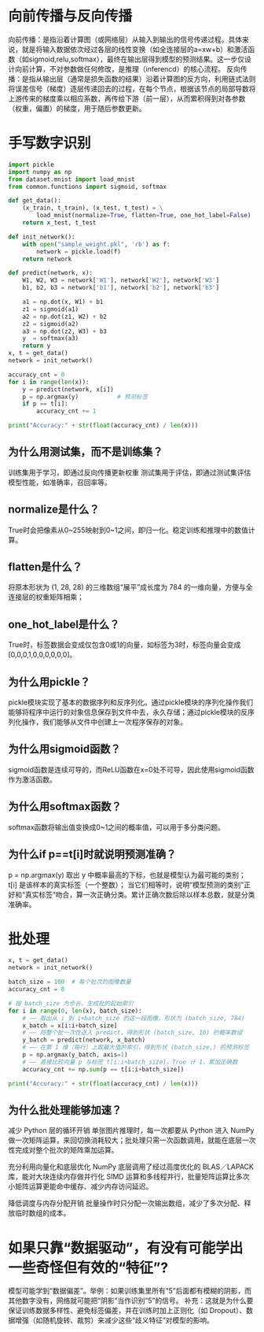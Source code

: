 # 向前传播与反向传播
向前传播：是指沿着计算图（或网络层）从输入到输出的信号传递过程。具体来说，就是将输入数据依次经过各层的线性变换（如全连接层的a=xw+b）和激活函数（如sigmoid,relu,softmax），最终在输出层得到模型的预测结果。这一步仅设计向前计算，不对参数做任何修改，是推理（inferencd）的核心流程。
反向传播：是指从输出层（通常是损失函数的结果）沿着计算图的反方向，利用链式法则将误差信号（梯度）逐层传递回去的过程，在每个节点，根据该节点的局部导数将上游传来的梯度乘以相应系数，再传给下游（前一层），从而累积得到对各参数（权重，偏置）的梯度，用于随后参数更新。 
# 手写数字识别
```py
import pickle
import numpy as np
from dataset.mnist import load_mnist
from common.functions import sigmoid, softmax

def get_data():
    (x_train, t_train), (x_test, t_test) = \
        load_mnist(normalize=True, flatten=True, one_hot_label=False)
    return x_test, t_test

def init_network():
    with open("sample_weight.pkl", 'rb') as f:
        network = pickle.load(f)
    return network

def predict(network, x):
    W1, W2, W3 = network['W1'], network['W2'], network['W3']
    b1, b2, b3 = network['b1'], network['b2'], network['b3']

    a1 = np.dot(x, W1) + b1
    z1 = sigmoid(a1)
    a2 = np.dot(z1, W2) + b2
    z2 = sigmoid(a2)
    a3 = np.dot(z2, W3) + b3
    y  = softmax(a3)
    return y
x, t = get_data()
network = init_network()

accuracy_cnt = 0
for i in range(len(x)):
    y = predict(network, x[i])
    p = np.argmax(y)           # 预测标签
    if p == t[i]:
        accuracy_cnt += 1

print("Accuracy:" + str(float(accuracy_cnt) / len(x)))

```
## 为什么用测试集，而不是训练集？
训练集用于学习，即通过反向传播更新权重
测试集用于评估，即通过测试集评估模型性能，如准确率，召回率等。
## normalize是什么？
True时会把像素从0~255映射到0~1之间，即归一化。稳定训练和推理中的数值计算。
## flatten是什么？
将原本形状为 (1, 28, 28) 的三维数组“展平”成长度为 784 的一维向量，方便与全连接层的权重矩阵相乘；

## one_hot_label是什么？
True时，标签数据会变成仅包含0或1的向量，如标签为3时，标签向量会变成[0,0,0,1,0,0,0,0,0,0]。

## 为什么用pickle？
pickle模块实现了基本的数据序列和反序列化。通过pickle模块的序列化操作我们能够将程序中运行的对象信息保存到文件中去，永久存储；通过pickle模块的反序列化操作，我们能够从文件中创建上一次程序保存的对象。
## 为什么用sigmoid函数？
sigmoid函数是连续可导的，而ReLU函数在x=0处不可导，因此使用sigmoid函数作为激活函数。
## 为什么用softmax函数？
softmax函数将输出值变换成0~1之间的概率值，可以用于多分类问题。
## 为什么if p==t[i]时就说明预测准确？
p = np.argmax(y) 取出 y 中概率最高的下标，也就是模型认为最可能的类别；
t[i] 是该样本的真实标签（一个整数）；
当它们相等时，说明“模型预测的类别”正好和“真实标签”吻合，算一次正确分类。累计正确次数后除以样本总数，就是分类准确率。
# 批处理
```py
x, t = get_data()
network = init_network()

batch_size = 100  # 每个批次的图像数量
accuracy_cnt = 0

# 按 batch_size 为步长，生成批的起始索引
for i in range(0, len(x), batch_size):
    # —— 取出从 i 到 i+batch_size 的这一段图像，形状为 (batch_size, 784)
    x_batch = x[i:i+batch_size]
    # —— 将整个批一次性送入 predict，得到形状 (batch_size, 10) 的概率数组
    y_batch = predict(network, x_batch)
    # —— 在第 1 维（每行）上取最大值的索引，得到形状 (batch_size,) 的预测标签
    p = np.argmax(y_batch, axis=1)
    # —— 直接比较向量 p 与标签 t[i:i+batch_size]，True 计 1，累加正确数
    accuracy_cnt += np.sum(p == t[i:i+batch_size])

print("Accuracy:" + str(float(accuracy_cnt) / len(x)))

```
## 为什么批处理能够加速？
减少 Python 层的循环开销
单张图片推理时，每一次都要从 Python 进入 NumPy 做一次矩阵运算，来回切换消耗较大；批处理只需一次函数调用，就能在底层一次性完成对整个批次的矩阵乘加运算。

充分利用向量化和底层优化
NumPy 底层调用了经过高度优化的 BLAS／LAPACK 库，能对大块连续内存做并行化 SIMD 运算和多线程并行，批量矩阵运算比多次小矩阵运算更能命中缓存、减少内存访问延迟。

降低调度与内存分配开销
批量操作时只分配一次输出数组，减少了多次分配、释放临时数组的成本。
# 如果只靠“数据驱动”，有没有可能学出一些奇怪但有效的“特征”?
模型可能学到“数据偏差”。举例：如果训练集里所有“5”后面都有模糊的阴影，而其他数字没有，网络就可能把“阴影”当作识别“5”的信号。
补充：这就是为什么要保证训练数据多样性、避免标签偏差，并在训练时加上正则化（如 Dropout）、数据增强（如随机旋转、裁剪）来减少这些“歧义特征”对模型的影响。